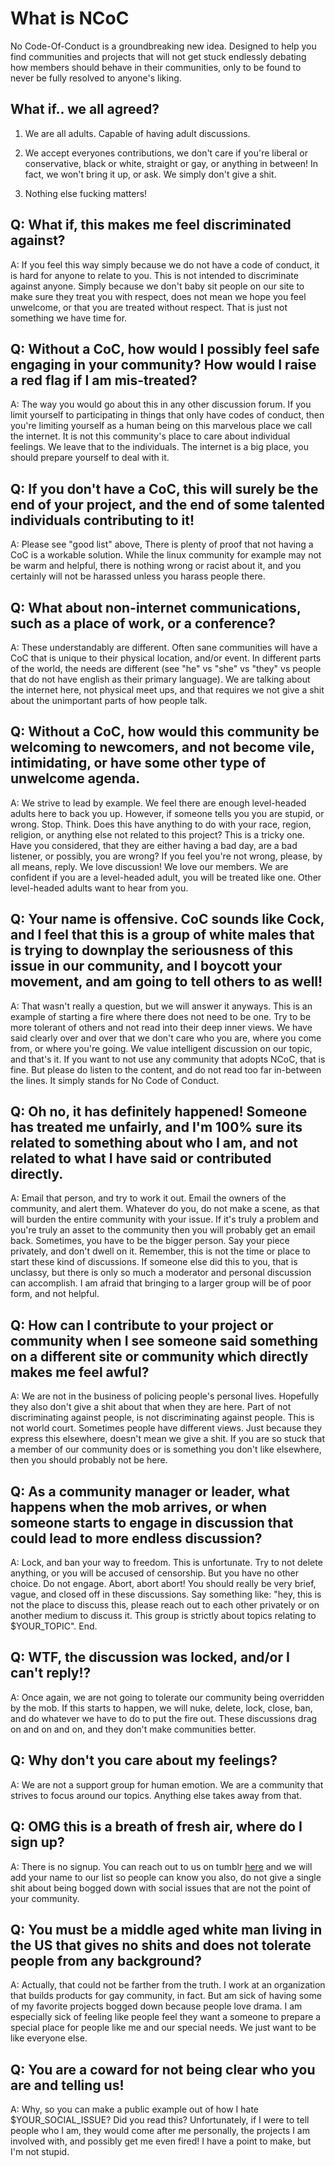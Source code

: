 # What is NCoC

No Code-Of-Conduct is a groundbreaking new idea.  Designed to help you find communities and projects that will not get stuck endlessly debating how members should behave in their communities, only to be found to never be fully resolved to anyone's liking.

## What if.. we all agreed?

1. We are all adults.  Capable of having adult discussions.

2. We accept everyones contributions, we don't care if you're liberal or conservative, black or white, straight or gay, or anything in between!  In fact, we won't bring it up, or ask.  We simply don't give a shit.

3. Nothing else fucking matters!

## Q: What if, this makes me feel discriminated against?

A: If you feel this way simply because we do not have a code of conduct, it is hard for anyone to relate to you.  This is not intended to discriminate against anyone.  Simply because we don't baby sit people on our site to make sure they treat you with respect, does not mean we hope you feel unwelcome, or that you are treated without respect.  That is just not something we have time for.

## Q: Without a CoC, how would I possibly feel safe engaging in your community?  How would I raise a red flag if I am mis-treated?

A: The way you would go about this in any other discussion forum.  If you limit yourself to participating in things that only have codes of conduct, then you're limiting yourself as a human being on this marvelous place we call the internet. It is not this community's place to care about individual feelings.  We leave that to the individuals.  The internet is a big place, you should prepare yourself to deal with it.

## Q:  If you don't have a CoC, this will surely be the end of your project, and the end of some talented individuals contributing to it!

A:  Please see "good list" above,  There is plenty of proof that not having a CoC is a workable solution.  While the linux community for example may not be warm and helpful, there is nothing wrong or racist about it, and you certainly will not be harassed unless you harass people there.

## Q: What about non-internet communications, such as a place of work, or a conference?

A: These understandably are different.  Often sane communities will have a CoC that is unique to their physical location, and/or event.  In different parts of the world, the needs are different (see "he" vs "she" vs "they" vs people that do not have english as their primary language).  We are talking about the internet here, not physical meet ups, and that requires we not give a shit about the unimportant parts of how people talk.

## Q: Without a CoC, how would this community be welcoming to newcomers, and not become vile, intimidating, or have some other type of unwelcome agenda.

A:  We strive to lead by example.  We feel there are enough level-headed adults here to back you up.  However, if someone tells you you are stupid, or wrong.  Stop.  Think.  Does this have anything to do with your race, region, religion, or anything else not related to this project?  This is a tricky one.  Have you considered, that they are either having a bad day, are a bad listener, or possibly, you are wrong?  If you feel you're not wrong, please, by all means, reply.  We love discussion!  We love our members.  We are confident if you are a level-headed adult, you will be treated like one.  Other level-headed adults want to hear from you.

## Q: Your name is offensive.  CoC sounds like Cock, and I feel that this is a group of white males that is trying to downplay the seriousness of this issue in our community, and I boycott your movement, and am going to tell others to as well!

A: That wasn't really a question, but we will answer it anyways.  This is an example of starting a fire where there does not need to be one.  Try to be more tolerant of others and not read into their deep inner views.  We have said clearly over and over that we don't care who you are, where you come from, or where you're going.  We value intelligent discussion on our topic, and that's it.  If you want to not use any community that adopts NCoC, that is fine.  But please do listen to the content, and do not read too far in-between the lines.  It simply stands for No Code of Conduct.

## Q: Oh no, it has definitely happened!  Someone has treated me unfairly, and I'm 100% sure its related to something about who I am, and not related to what I have said or contributed directly.

A: Email that person, and try to work it out.  Email the owners of the community, and alert them.  Whatever do you, do not make a scene, as that will burden the entire community with your issue.  If it's truly a problem and you're truly an asset to the community then you will probably get an email back. Sometimes, you have to be the bigger person.  Say your piece privately, and don't dwell on it.  Remember, this is not the time or place to start these kind of discussions.  If someone else did this to you, that is unclassy, but there is only so much a moderator and personal discussion can accomplish.  I am afraid that bringing to a larger group will be of poor form, and not helpful.

## Q: How can I contribute to your project or community when I see someone said something on a different site or community which directly makes me feel awful?

A: We are not in the business of policing people's personal lives.  Hopefully they also don't give a shit about that when they are here.  Part of not discriminating against people, is not discriminating against people.  This is not world court.  Sometimes people have different views.  Just because they express this elsewhere, doesn't mean we give a shit.  If you are so stuck that a member of our community does or is something you don't like elsewhere, then you should probably not be here.

## Q: As a community manager or leader, what happens when the mob arrives, or when someone starts to engage in discussion that could lead to more endless discussion?

A: Lock, and ban your way to freedom.  This is unfortunate.  Try to not delete anything, or you will be accused of censorship.  But you have no other choice.  Do not engage.  Abort, abort abort!  You should really be very brief, vague, and closed off in these discussions.  Say something like: "hey, this is not the place to discuss this, please reach out to each other privately or on another medium to discuss it.  This group is strictly about topics relating to $YOUR_TOPIC". End.

## Q: WTF, the discussion was locked, and/or I can't reply!?

A: Once again, we are not going to tolerate our community being overridden by the mob.  If this starts to happen, we will nuke, delete, lock, close, ban, and do whatever we have to do to put the fire out.  These discussions drag on and on and on, and they don't make communities better.

## Q: Why don't you care about my feelings?

A: We are not a support group for human emotion.  We are a community that strives to focus around our topics.  Anything else takes away from that.

## Q: OMG this is a breath of fresh air, where do I sign up?

A: There is no signup.  You can reach out to us on tumblr [here](http://nocodeofconduct.com/) and we will add your name to our list so people can know you also, do not give a single shit about being bogged down with social issues that are not the point of your community.

## Q: You must be a middle aged white man living in the US that gives no shits and does not tolerate people from any background?

A: Actually, that could not be farther from the truth.  I work at an organization that builds products for gay community, in fact.  But am sick of having some of my favorite projects bogged down because people love drama.  I am especially sick of feeling like people feel they want a someone to prepare a special place for people like me and our special needs.  We just want to be like everyone else.

## Q: You are a coward for not being clear who you are and telling us!

A: Why, so you can make a public example out of how I hate $YOUR_SOCIAL_ISSUE?  Did you read this?  Unfortunately, if I were to tell people who I am, they would come after me personally, the projects I am involved with, and possibly get me even fired!  I have a point to make, but I'm not stupid.
